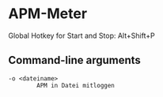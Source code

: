 ﻿APM-Meter
=========

Global Hotkey for Start and Stop: Alt+Shift+P


Command-line arguments
----------------------
	-o <dateiname>
			APM in Datei mitloggen